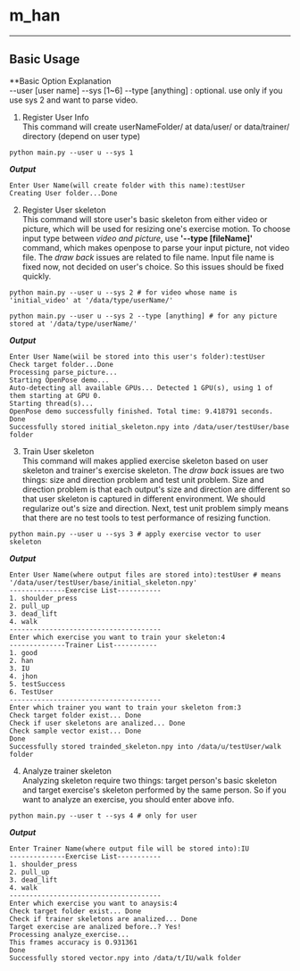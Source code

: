 # m_han
---
## Basic Usage  

**Basic Option Explanation  
--user [user name]
--sys [1~6]
--type [anything] : optional. use only if you use sys 2 and want to parse video.

1. Register User Info  
This command will create userNameFolder/ at data/user/ or data/trainer/ directory (depend on user type)
````
python main.py --user u --sys 1
````
***Output***   
````
Enter User Name(will create folder with this name):testUser
Creating User folder...Done
````

2. Register User skeleton  
This command will store user's basic skeleton from either video or picture, which will be used for resizing one's exercise motion. To choose input type between *video and picture*, use **'--type [fileName]'** command, which makes openpose to parse your input picture, not video file. The *draw back* issues are related to file name. Input file name is fixed now, not decided on user's choice. So this issues should be fixed quickly.  
````
python main.py --user u --sys 2 # for video whose name is 'initial_video' at '/data/type/userName/'
````

````
python main.py --user u --sys 2 --type [anything] # for any picture stored at '/data/type/userName/'
````

***Output***  
````
Enter User Name(wiil be stored into this user's folder):testUser
Check target folder...Done
Processing parse_picture...
Starting OpenPose demo...
Auto-detecting all available GPUs... Detected 1 GPU(s), using 1 of them starting at GPU 0.
Starting thread(s)...
OpenPose demo successfully finished. Total time: 9.418791 seconds.
Done
Successfully stored initial_skeleton.npy into /data/user/testUser/base folder
````

3. Train User skeleton  
This command will makes applied exercise skeleton based on user skeleton and trainer's exercise skeleton. The *draw back* issues are two things: size and direction problem and test unit problem. Size and direction problem is that each output's size and direction are different so that user skeleton is captured in different environment. We should regularize out's size and direction. Next, test unit problem simply means that there are no test tools to test performance of resizing function.  
````
python main.py --user u --sys 3 # apply exercise vector to user skeleton
````  
***Output***  
````
Enter User Name(where output files are stored into):testUser # means '/data/user/testUser/base/initial_skeleton.npy'
--------------Exercise List-----------
1. shoulder_press
2. pull_up
3. dead_lift
4. walk
--------------------------------------
Enter which exercise you want to train your skeleton:4
--------------Trainer List-----------
1. good
2. han
3. IU
4. jhon
5. testSuccess
6. TestUser
--------------------------------------
Enter which trainer you want to train your skeleton from:3
Check target folder exist... Done
Check if user skeletons are analized... Done
Check sample vector exist... Done
Done
Successfully stored trainded_skeleton.npy into /data/u/testUser/walk folder
````

4. Analyze trainer skeleton  
Analyzing skeleton require two things: target person's basic skeleton and target exercise's skeleton performed by the same person. So if you want to analyze an exercise, you should enter above info.  
````
python main.py --user t --sys 4 # only for user
````  
***Output***
````
Enter Trainer Name(where output file will be stored into):IU
--------------Exercise List-----------
1. shoulder_press
2. pull_up
3. dead_lift
4. walk
--------------------------------------
Enter which exercise you want to anaysis:4
Check target folder exist... Done
Check if trainer skeletons are analized... Done
Target exercise are analized before..? Yes!
Processing analyze_exercise...
This frames accuracy is 0.931361
Done
Successfully stored vector.npy into /data/t/IU/walk folder
````
